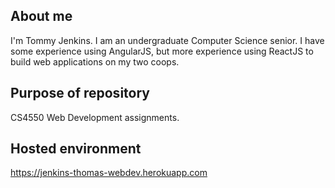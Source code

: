 ## About me

I'm Tommy Jenkins. I am an undergraduate Computer Science senior. I have some experience using AngularJS, but more experience using ReactJS to build web applications on my two coops.

## Purpose of repository

CS4550 Web Development assignments.

## Hosted environment

https://jenkins-thomas-webdev.herokuapp.com
